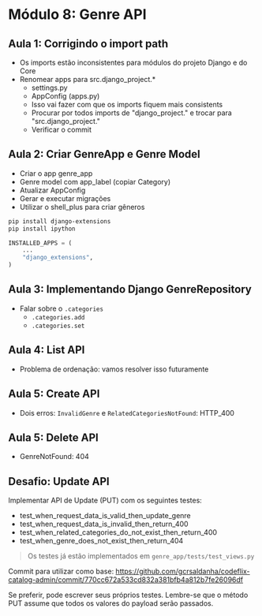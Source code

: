 # Módulo 8: Genre API

## Aula 1: Corrigindo o import path

- Os imports estão inconsistentes para módulos do projeto Django e do Core
- Renomear apps para src.django_project.*
    - settings.py
    - AppConfig (apps.py)
    - Isso vai fazer com que os imports fiquem mais consistents
    - Procurar por todos imports de "django_project." e trocar para "src.django_project."
    - Verificar o commit


## Aula 2: Criar GenreApp e Genre Model

- Criar o app genre_app
- Genre model com app_label (copiar Category)
- Atualizar AppConfig
- Gerar e executar migrações
- Utilizar o shell_plus para criar gêneros
```bash
pip install django-extensions
pip install ipython
```

```python
INSTALLED_APPS = (
    ...
    "django_extensions",
)
```


## Aula 3: Implementando Django GenreRepository
- Falar sobre o `.categories`
    - `.categories.add`
    - `.categories.set`


## Aula 4: List API
- Problema de ordenação: vamos resolver isso futuramente


## Aula 5: Create API
- Dois erros: `InvalidGenre` e `RelatedCategoriesNotFound`: HTTP_400


## Aula 5: Delete API
- GenreNotFound: 404


## Desafio: Update API

Implementar API de Update (PUT) com os seguintes testes:

- test_when_request_data_is_valid_then_update_genre
- test_when_request_data_is_invalid_then_return_400
- test_when_related_categories_do_not_exist_then_return_400
- test_when_genre_does_not_exist_then_return_404

> Os testes já estão implementados em `genre_app/tests/test_views.py`

Commit para utilizar como base: https://github.com/gcrsaldanha/codeflix-catalog-admin/commit/770cc672a533cd832a381bfb4a812b7fe26096df

Se preferir, pode escrever seus próprios testes. Lembre-se que o método PUT assume que todos os valores do payload serão passados.
